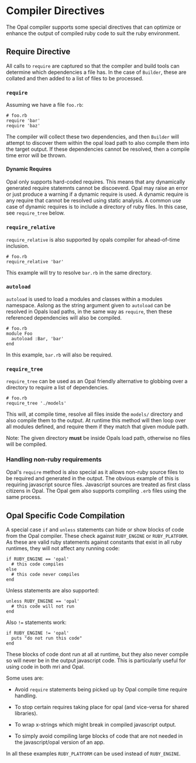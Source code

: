 # Compiler Directives

The Opal compiler supports some special directives that can optimize or
enhance the output of compiled ruby code to suit the ruby environment.

## Require Directive

All calls to `require` are captured so that the compiler and build tools
can determine which dependencies a file has. In the case of `Builder`,
these are collated and then added to a list of files to be processed.

### `require`

Assuming we have a file `foo.rb`:

    # foo.rb
    require 'bar'
    require 'baz'

The compiler will collect these two dependencies, and then `Builder`
will attempt to discover them within the opal load path to also compile
them into the target output. If these dependencies cannot be resolved,
then a compile time error will be thrown.

#### Dynamic Requires

Opal only supports hard-coded requires. This means that any dynamically
generated require statemnts cannot be discoeverd. Opal may raise an
error or just produce a warning if a dynamic require is used. A dynamic
require is any require that cannot be resolved using static analysis. A
common use case of dynamic requires is to include a directory of ruby
files. In this case, see `require_tree` below.

### `require_relative`

`require_relative` is also supported by opals compiler for ahead-of-time
inclusion.

    # foo.rb
    require_relative 'bar'

This example will try to resolve `bar.rb` in the same directory.

### `autoload`

`autoload` is used to load a modules and classes within a modules
namespace. Aslong as the string argument given to `autoload` can be
resolved in Opals load paths, in the same way as `require`, then these
referenced dependencies will also be compiled.

    # foo.rb
    module Foo
      autoload :Bar, 'bar'
    end

In this example, `bar.rb` will also be required.

### `require_tree`

`require_tree` can be used as an Opal friendly alternative to globbing
over a directory to require a list of dependencies.

    # foo.rb
    require_tree './models'

This will, at compile time, resolve all files inside the `models/`
directory and also compile them to the output. At runtime this method
will then loop over all modules defined, and require them if they match
that given module path.

Note: The given directory **must** be inside Opals load path, otherwise
no files will be compiled.

### Handling non-ruby requirements

Opal's `require` method is also special as it allows non-ruby source
files to be required and generated in the output. The obvious example of
this is requiring javascript source files. Javascript sources are
treated as first class citizens in Opal. The  Opal gem also supports
compiling `.erb` files using the same process.

## Opal Specific Code Compilation

A special case `if` and `unless` statements can hide or show blocks of
code from the Opal compiler. These check against `RUBY_ENGINE` or
`RUBY_PLATFORM`. As these are valid ruby statements against constants
that exist in all ruby runtimes, they will not affect any running code:

    if RUBY_ENGINE == 'opal'
      # this code compiles
    else
      # this code never compiles
    end

Unless statements are also supported:

    unless RUBY_ENGINE == 'opal'
      # this code will not run
    end

Also `!=` statements work:

    if RUBY_ENGINE != 'opal'
      puts "do not run this code"
    end

These blocks of code dont run at all at runtime, but they also never
compile so will never be in the output javascript code. This is
particularly useful for using code in both mri and Opal.

Some uses are:

  * Avoid `require` statements being picked up by Opal compile time
    require handling.

  * To stop certain requires taking place for opal (and vice-versa for
    shared libraries).

  * To wrap x-strings which might break in compiled javascript output.

  * To simply avoid compiling large blocks of code that are not needed
    in the javascript/opal version of an app.

In all these examples `RUBY_PLATFORM` can be used instead of
`RUBY_ENGINE`.
